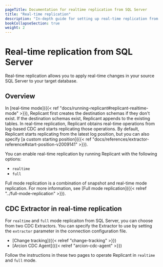 ```yaml
---
pageTitle: Documentation for realtime replication from SQL Server
title: "Real-time replication"
description: "In-depth guide for setting up real-time replication from SQL Server, using change tracking and Arcion CDC Agent."
bookCollapseSection: true
weight: 2
---
```


# Real-time replication from SQL Server
Real-time replication allows you to apply real-time changes in your source SQL Server to your target database.


## Overview
In [real-time mode]({{< ref "docs/running-replicant#replicant-realtime-mode" >}}), Replicant first creates the destination schemas if they don't exist. If the destination schemas exist, Replicant appends to the existing tables. In real-time replication, Replicant obtains real-time operations from log-based CDC and starts replicating those operations. By default, Replicant starts replicating from the latest log position, but you can also specify [a custom starting position]({{< ref "docs/references/extractor-reference#start-position-v2009141" >}}).

You can enable real-time replication by running Replicant with the following options:

- `realtime`
- `full`

Full mode replication is a combination of snapshot and real-time mode replication. For more information, see [Full mode replication]({{< relref "../full-mode-replication" >}}).

## CDC Extractor in real-time replication
For `realtime` and `full` mode replicaiton from SQL Server, you can choose from two CDC Extractors. You can specify the Extractor to use by setting the `extractor` parameter in the connection configuration file.

- [Change tracking]({{< relref "change-tracking" >}})
- [Arcion CDC Agent]({{< relref "arcion-cdc-agent" >}})

Follow the instructions in these two pages to operate Replicant in `realtime` and `full` mode.

